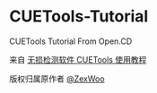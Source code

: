 # CUETools-Tutorial
CUETools Tutorial From Open.CD

来自 [无损检测软件 CUETools 使用教程](https://open.cd/forums.php?action=viewtopic&forumid=22&topicid=22948)

版权归属原作者 [@ZexWoo](https://github.com/ZexWoo)
